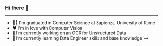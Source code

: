 ### Hi there 👋

---

- 👨‍🎓 I'm graduated in Computer Science at Sapienza, University of Rome
- ❤️ I'm in love with Computer Vision 
- 🔭 I’m currently working on an OCR for Unstructured Data  
- 🌱 I’m currently learning Data Engineer skills and base knowledge
-->
